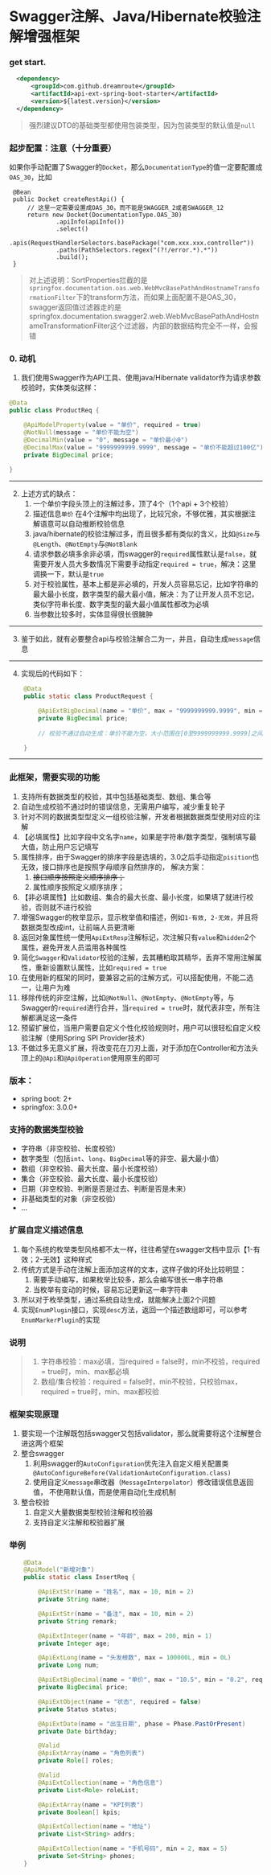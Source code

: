# Swagger注解、Java/Hibernate校验注解增强框架

### get start.
```xml
  <dependency>
      <groupId>com.github.dreamroute</groupId>
      <artifactId>api-ext-spring-boot-starter</artifactId>
      <version>${latest.version}</version>
  </dependency>
```

> 强烈建议DTO的基础类型都使用包装类型，因为包装类型的默认值是`null`

### 起步配置：注意（十分重要）
如果你手动配置了Swagger的`Docket`，那么`DocumentationType`的值一定要配置成`OAS_30`，比如
```
 @Bean
 public Docket createRestApi() {
     // 这里一定需要设置成OAS_30，而不能是SWAGGER_2或者SWAGGER_12
     return new Docket(DocumentationType.OAS_30)
             .apiInfo(apiInfo())
             .select()
             .apis(RequestHandlerSelectors.basePackage("com.xxx.xxx.controller"))
             .paths(PathSelectors.regex("(?!/error.*).*"))
             .build();
 }
```
> 对上述说明：SortProperties拦截的是`springfox.documentation.oas.web.WebMvcBasePathAndHostnameTransformationFilter`下的transform方法，而如果上面配置不是OAS_30，swagger返回值过滤器走的是
> springfox.documentation.swagger2.web.WebMvcBasePathAndHostnameTransformationFilter这个过滤器，内部的数据结构完全不一样，会报错

### 0. 动机
1. 我们使用Swagger作为API工具、使用java/Hibernate validator作为请求参数校验时，实体类似这样：
```java
@Data
public class ProductReq {

    @ApiModelProperty(value = "单价", required = true)
    @NotNull(message = "单价不能为空")
    @DecimalMin(value = "0", message = "单价最小0")
    @DecimalMax(value = "9999999999.9999", message = "单价不能超过100亿")
    private BigDecimal price;
    
}
```
---
2. 上述方式的缺点：
   1. 一个单价字段头顶上的注解过多，顶了4个（1个api + 3个校验）
   2. 描述信息`单价` 在4个注解中均出现了，比较冗余，不够优雅，其实根据注解语意可以自动推断校验信息
   3. java/hibernate的校验注解过多，而且很多都有类似的含义，比如`@Size`与`@Length`、`@NotEmpty`与`@NotBlank`
   4. 请求参数必填多余非必填，而swagger的`required`属性默认是`false`，就需要开发人员大多数情况下需要手动指定`required = true`，解决：这里调换一下，默认是`true`
   5. 对于校验属性，基本上都是非必填的，开发人员容易忘记，比如字符串的最大最小长度，数字类型的最大最小值，解决：为了让开发人员不忘记，类似字符串长度、数字类型的最大最小值属性都改为必填
   6. 当参数比较多时，实体显得很长很臃肿
---
3. 鉴于如此，就有必要整合api与校验注解合二为一，并且，自动生成`message`信息
---
4. 实现后的代码如下：
```java
    @Data
    public static class ProductRequest {

        @ApiExtBigDecimal(name = "单价", max = "9999999999.9999", min = "0")
        private BigDecimal price;
        
        // 校验不通过自动生成：单价不能为空，大小范围在[0至9999999999.9999]之间

    }
```
---

### 此框架，需要实现的功能
1. 支持所有数据类型的校验，其中包括基础类型、数组、集合等
2. 自动生成校验不通过时的错误信息，无需用户编写，减少重复轮子
3. 针对不同的数据类型型定义一组校验注解，开发者根据数据类型使用对应的注解
4. 【必填属性】比如字段中文名字`name`，如果是字符串/数字类型，强制填写最大值，防止用户忘记填写
5. 属性排序，由于Swagger的排序字段是选填的，3.0之后手动指定`pisition`也无效，接口排序也是按照字母顺序自然排序的， 解决方案： 
   1. ~~接口顺序按照定义顺序排序；~~
   2. 属性顺序按照定义顺序排序；
6. 【非必填属性】比如数组、集合的最大长度、最小长度，如果填了就进行校验，否则就不进行校验
7. 增强Swagger的枚举显示，显示枚举值和描述，例如`1-有效, 2-无效`，并且将数据类型改成int，让前端人员更清晰
8. 返回对象属性统一使用`ApiExtResp`注解标记，次注解只有`value`和`hidden`2个属性，避免开发人员滥用各种属性
9. 简化`Swagger`和`Validator`校验的注解，去其糟粕取其精华，丢弃不常用注解属性，重新设置默认属性，比如`required = true`
10. 在使用新的框架的同时，要兼容之前的注解方式，可以搭配使用，不能二选一，让用户为难
11. 移除传统的非空注解，比如`@NotNull`、`@NotEmpty`、`@NotEmpty`等，与Swagger的`required`进行合并，当`required = true`时，就代表非空，所有注解都满足这一条件
12. 预留扩展位，当用户需要自定义个性化校验规则时，用户可以很轻松自定义校验注解（使用Spring SPI Provider技术）
13. 不做过多无意义扩展，将改变花在刀刃上面，对于添加在Controller和方法头顶上的`@Api`和`@ApiOperation`使用原生的即可

### 版本：
* spring boot: 2+
* springfox: 3.0.0+

### 支持的数据类型校验
* 字符串（非空校验、长度校验）
* 数字类型（包括`int`、`long`、`BigDecimal`等的非空、最大最小值）
* 数组（非空校验、最大长度、最小长度校验）
* 集合（非空校验、最大长度、最小长度校验）
* 日期（非空校验、判断是否是过去、判断是否是未来）
* 非基础类型的对象（非空校验）
* ...

### 扩展自定义描述信息
1. 每个系统的枚举类型风格都不太一样，往往希望在swagger文档中显示【1-有效；2-无效】这种样式
2. 传统方式是手动在注解上面添加这样的文本，这样子做的坏处比较明显：
   1. 需要手动编写，如果枚举比较多，那么会编写很长一串字符串
   2. 当枚举有变动的时候，容易忘记更新这一串字符串
3. 所以对于枚举类型，通过系统自动生成，就能解决上面2个问题
4. 实现`EnumPlugin`接口，实现`desc`方法，返回一个描述数组即可，可以参考`EnumMarkerPlugin`的实现

### 说明
> 1. 字符串校验：max必填，当required = false时，min不校验，required = true时，min、max都必填
> 2. 数组/集合校验：required = false时，min不校验，只校验max，required = true时，min、max都校验

### 框架实现原理
1. 要实现一个注解既包括swagger又包括validator，那么就需要将这个注解整合进这两个框架
2. 整合swagger
   1. 利用swagger的`AutoConfiguration`优先注入自定义相关配置类`@AutoConfigureBefore(ValidationAutoConfiguration.class)`
   2. 使用自定义`message`串改器（`MessageInterpolator`）修改错误信息返回值， 不使用默认值，而是使用自动化生成机制
3. 整合校验
   1. 自定义大量数据类型校验注解和校验器
   2. 支持自定义注解和校验器扩展

### 举例
```java
    @Data
    @ApiModel("新增对象")
    public static class InsertReq {

        @ApiExtStr(name = "姓名", max = 10, min = 2)
        private String name;

        @ApiExtStr(name = "备注", max = 10, min = 2)
        private String remark;

        @ApiExtInteger(name = "年龄", max = 200, min = 1)
        private Integer age;

        @ApiExtLong(name = "头发根数", max = 100000L, min = 0L)
        private Long num;

        @ApiExtBigDecimal(name = "单价", max = "10.5", min = "0.2", required = false)
        private BigDecimal price;

        @ApiExtObject(name = "状态", required = false)
        private Status status;

        @ApiExtDate(name = "出生日期", phase = Phase.PastOrPresent)
        private Date birthday;

        @Valid
        @ApiExtArray(name = "角色列表")
        private Role[] roles;

        @Valid
        @ApiExtCollection(name = "角色信息")
        private List<Role> roleList;

        @ApiExtArray(name = "KPI列表")
        private Boolean[] kpis;

        @ApiExtCollection(name = "地址")
        private List<String> addrs;

        @ApiExtCollection(name = "手机号码", min = 2, max = 5)
        private Set<String> phones;
    }
```